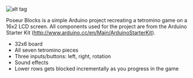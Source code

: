 ![alt tag](http://alexzen.github.io/poseur-blocks/poseur-blocks.jpg)

Poseur Blocks is a simple Arduino project recreating a tetromino game on a 16x2 LCD screen. All components used for the project are from the Arduino Starter Kit (http://www.arduino.cc/en/Main/ArduinoStarterKit).

* 32x6 board
* All seven tetromino pieces
* Three inputs/buttons: left, right, rotation
* Sound effects
* Lower rows gets blocked incrementally as you progress in the game

